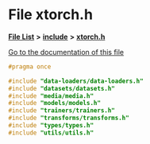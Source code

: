 

# File xtorch.h

[**File List**](files.md) **>** [**include**](dir_d44c64559bbebec7f509842c48db8b23.md) **>** [**xtorch.h**](xtorch_8h.md)

[Go to the documentation of this file](xtorch_8h.md)


```C++
#pragma once

#include "data-loaders/data-loaders.h"
#include "datasets/datasets.h"
#include "media/media.h"
#include "models/models.h"
#include "trainers/trainers.h"
#include "transforms/transforms.h"
#include "types/types.h"
#include "utils/utils.h"





```


